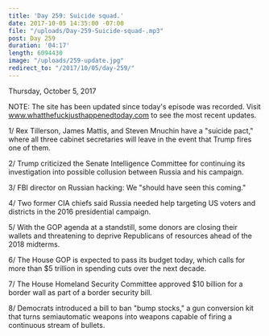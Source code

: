 ```yaml
---
title: 'Day 259: Suicide squad.'
date: 2017-10-05 14:35:00 -07:00
file: "/uploads/Day-259-Suicide-squad-.mp3"
post: Day 259
duration: '04:17'
length: 6094430
image: "/uploads/259-update.jpg"
redirect_to: "/2017/10/05/day-259/"
---
```


Thursday, October 5, 2017

NOTE: The site has been updated since today's episode was recorded. Visit www.whatthefuckjusthappenedtoday.com to see the most recent updates.

1/ Rex Tillerson, James Mattis, and Steven Mnuchin have a "suicide pact," where all three cabinet secretaries will leave in the event that Trump fires one of them.

2/ Trump criticized the Senate Intelligence Committee for continuing its investigation into possible collusion between Russia and his campaign.

3/ FBI director on Russian hacking: We "should have seen this coming."

4/ Two former CIA chiefs said Russia needed help targeting US voters and districts in the 2016 presidential campaign.

5/ With the GOP agenda at a standstill, some donors are closing their wallets and threatening to deprive Republicans of resources ahead of the 2018 midterms.

6/ The House GOP is expected to pass its budget today, which calls for more than $5 trillion in spending cuts over the next decade.

7/ The House Homeland Security Committee approved $10 billion for a border wall as part of a border security bill.

8/ Democrats introduced a bill to ban "bump stocks," a gun conversion kit that turns semiautomatic weapons into weapons capable of firing a continuous stream of bullets.